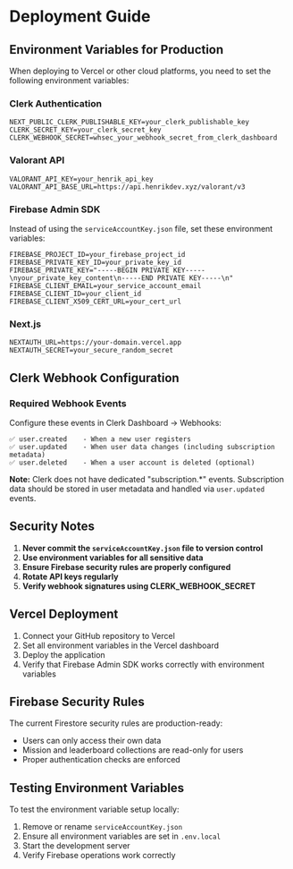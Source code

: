 # Deployment Guide

## Environment Variables for Production

When deploying to Vercel or other cloud platforms, you need to set the following environment variables:

### Clerk Authentication
```
NEXT_PUBLIC_CLERK_PUBLISHABLE_KEY=your_clerk_publishable_key
CLERK_SECRET_KEY=your_clerk_secret_key
CLERK_WEBHOOK_SECRET=whsec_your_webhook_secret_from_clerk_dashboard
```

### Valorant API
```
VALORANT_API_KEY=your_henrik_api_key
VALORANT_API_BASE_URL=https://api.henrikdev.xyz/valorant/v3
```

### Firebase Admin SDK
Instead of using the `serviceAccountKey.json` file, set these environment variables:

```
FIREBASE_PROJECT_ID=your_firebase_project_id
FIREBASE_PRIVATE_KEY_ID=your_private_key_id
FIREBASE_PRIVATE_KEY="-----BEGIN PRIVATE KEY-----\nyour_private_key_content\n-----END PRIVATE KEY-----\n"
FIREBASE_CLIENT_EMAIL=your_service_account_email
FIREBASE_CLIENT_ID=your_client_id
FIREBASE_CLIENT_X509_CERT_URL=your_cert_url
```

### Next.js
```
NEXTAUTH_URL=https://your-domain.vercel.app
NEXTAUTH_SECRET=your_secure_random_secret
```

## Clerk Webhook Configuration

### Required Webhook Events
Configure these events in Clerk Dashboard → Webhooks:
```
✅ user.created    - When a new user registers
✅ user.updated    - When user data changes (including subscription metadata)
✅ user.deleted    - When a user account is deleted (optional)
```

**Note:** Clerk does not have dedicated "subscription.*" events. Subscription data should be stored in user metadata and handled via `user.updated` events.

## Security Notes

1. **Never commit the `serviceAccountKey.json` file to version control**
2. **Use environment variables for all sensitive data**
3. **Ensure Firebase security rules are properly configured**
4. **Rotate API keys regularly**
5. **Verify webhook signatures using CLERK_WEBHOOK_SECRET**

## Vercel Deployment

1. Connect your GitHub repository to Vercel
2. Set all environment variables in the Vercel dashboard
3. Deploy the application
4. Verify that Firebase Admin SDK works correctly with environment variables

## Firebase Security Rules

The current Firestore security rules are production-ready:
- Users can only access their own data
- Mission and leaderboard collections are read-only for users
- Proper authentication checks are enforced

## Testing Environment Variables

To test the environment variable setup locally:
1. Remove or rename `serviceAccountKey.json`
2. Ensure all environment variables are set in `.env.local`
3. Start the development server
4. Verify Firebase operations work correctly
